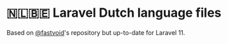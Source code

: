 # 🇳🇱🇧🇪 Laravel Dutch language files

Based on [@fastvoid](https://github.com/fastvoid)'s repository but up-to-date for Laravel 11.
